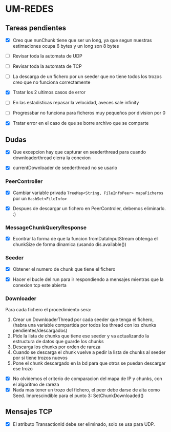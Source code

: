 # UM-REDES




## Tareas pendientes

+ [x] Creo que nunChunk tiene que ser un long, ya que segun nuestras estimaciones ocupa 6 bytes y un long son 8 bytes
+ [ ] Revisar toda la automata de UDP
+ [ ] Revisar toda la automata de TCP
+ [ ] La descarga de un fichero por un seeder que no tiene todos los trozos creo que no funciona correctamente
+ [x] Tratar los 2 ultimos casos de error
+ [ ] En las  estadisticas repasar la velocidad, aveces sale infinity
+ [ ] Progressbar no funciona para ficheros muy pequeños por division por 0
+ [x] Tratar error en el caso de que se borre archivo que se comparte


## Dudas

+ [x] Que excepcion hay que capturar en seederthread para cuando downloaderthread cierra la conexion
+ [x] currentDownloader de seederthread no se usarlo


### PeerController

+ [x] Cambiar variable privada `TreeMap<String, FileInfoPeer> mapaFicheros` por un `HashSet<FileInfo>`
+ [x] Despues de descargar un fichero en PeerControler, debemos eliminarlo. :)


### MessageChunkQueryResponse

+ [x] Econtrar la forma de que la funcion fromDataInputStream obtenga el chunkSize de forma dinamica (usando dis.available())


### Seeder

+ [x] Obtener el numero de chunk que tiene el fichero
+ [x] Hacer el bucle del run para ir respondiendo a mensajes mientras que la conexion tcp este abierta



### Downloader
Para cada fichero el procedimiento sera:

1. Crear un DownloaderThread por cada seeder que tenga el fichero, (habra una variable compartida por todos los thread con los chunks pendientes/descargados)
2. Pide la lista de chunks que tiene ese seeder y va actualizando la estructura de datos que guarde los chunks
3. Descarga los chunks por orden de rareza
4. Cuando se descarga el chunk vuelve a pedir la lista de chunks al seeder por si tiene trozos nuevos
5. Pone el chunk descargado en la bd para que otros se puedan descargar ese trozo

+ [x] No olvidemos el criterio de comparacion del mapa de IP y chunks, con el algoritmo de rareza
+ [x] Nada mas tener un trozo del fichero, el peer debe darse de alta como Seed. Imprescindible para el punto 3: SetChunkDownloaded()

## Mensajes TCP

+ [x] El atributo TransactionId debe ser eliminado, solo se usa para UDP.
